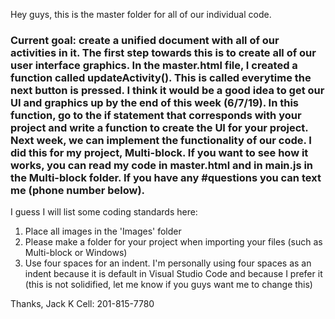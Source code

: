Hey guys, this is the master folder for all of our individual code. 

### Current goal: create a unified document with all of our activities in it. The first step towards this is to create all of our user interface graphics. In the master.html file, I created a function called updateActivity(). This is called everytime the next button is pressed. I think it would be a good idea to get our UI and graphics up by the end of this week (6/7/19). In this function, go to the if statement that corresponds with your project and write a function to create the UI for your project. Next week, we can implement the functionality of our code. I did this for my project, Multi-block. If you want to see how it works, you can read my code in master.html and in main.js in the Multi-block folder. If you have any #questions you can text me (phone number below).

I guess I will list some coding standards here:
1. Place all images in the 'Images' folder
2. Please make a folder for your project when importing your files (such as Multi-block or Windows)
3. Use four spaces for an indent. I'm personally using four spaces as an indent because it is default in Visual Studio Code and because I prefer it (this is not solidified, let me know if you guys want me to change this)

Thanks,
Jack K
Cell: 201-815-7780
